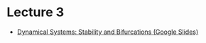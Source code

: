 # Lecture 3

* [Dynamical Systems: Stability and Bifurcations (Google Slides)](https://docs.google.com/presentation/d/1Mg8D5mYQBGPfYa0HIuuwVcN2DupB2m87BIMJM46owDI/edit?usp=sharing)
